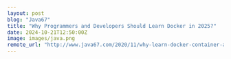 ```yaml
---
layout: post
blog: "Java67"
title: "Why Programmers and Developers Should Learn Docker in 2025?"
date: 2024-10-21T12:50:00Z
image: images/java.png
remote_url: "http://www.java67.com/2020/11/why-learn-docker-container-and-tool-in.html"
---
```

